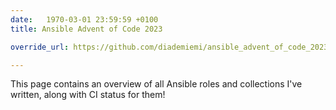 ```yaml
---
date:   1970-03-01 23:59:59 +0100
title: Ansible Advent of Code 2023

override_url: https://github.com/diademiemi/ansible_advent_of_code_2023

---
```

This page contains an overview of all Ansible roles and collections I've written, along with CI status for them!

